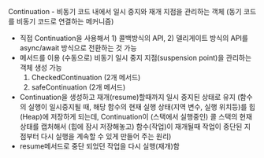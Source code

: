 Continuation - 비동기 코드 내에서 일시 중지와 재개 지점을 관리하는 객체 (동기 코드를 비동기 코드로 연결하는 메커니즘)
- 직접 Continuation을 사용해서 1) 콜백방식의 API, 2) 델리게이트 방식의 API를 async/await 방식으로 전환하는 것 가능
- 메서드를 이용 (수동으로) 비동기 일시 중지 지점(suspension point)을 관리하는 객체 생성 가능
  1. CheckedContinuation (2개 메서드)
  2. safeContinuation (2개 메서드)
- Continuation을 생성하고 재개(resume)할때까지 일시 중지된 상태로 유지
  (함수의 실행이 일시중지될 때, 해당 함수의 현재 실행 상태(지역 변수, 실행 위치등)를 힙(Heap)에 저장하게 되는데, Continuation이 (스택에서 실행중인) 콜 스택의 현재 상태를 캡처해서 (힙에 잠시 저장해놓고) 함수(작업)이 재개될때 작업이 중단된 지점부터 다시 실행을 계속할 수 있게 만들어 주는 원리)
- resume메서드로 중단 되었던 작업을 다시 실행(재개)함